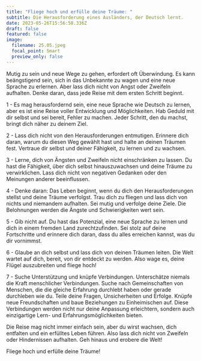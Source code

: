 ```yaml
---
title: "Fliege hoch und erfülle deine Träume: "
subtitle: Die Herausforderung eines Ausländers, der Deutsch lernt.
date: 2023-05-26T15:56:58.336Z
draft: false
featured: false
image:
  filename: 25.05.jpeg
  focal_point: Smart
  preview_only: false
---
```

Mutig zu sein und neue Wege zu gehen, erfordert oft Überwindung. Es kann beängstigend sein, sich in das Unbekannte zu wagen und eine neue Sprache zu erlernen. Aber lass dich nicht von Angst oder Zweifeln aufhalten. Denke daran, dass jede Reise mit dem ersten Schritt beginnt.

1 - Es mag herausfordernd sein, eine neue Sprache wie Deutsch zu lernen, aber es ist eine Reise voller Entwicklung und Möglichkeiten. Hab Geduld mit dir selbst und sei bereit, Fehler zu machen. Jeder Schritt, den du machst, bringt dich näher zu deinem Ziel.

2 - Lass dich nicht von den Herausforderungen entmutigen. Erinnere dich daran, warum du diesen Weg gewählt hast und halte an deinen Träumen fest. Vertraue dir selbst und deiner Fähigkeit, zu lernen und zu wachsen.

3 - Lerne, dich von Ängsten und Zweifeln nicht einschränken zu lassen. Du hast die Fähigkeit, über dich selbst hinauszuwachsen und deine Träume zu verwirklichen. Lass dich nicht von negativen Gedanken oder den Meinungen anderer beeinflussen.

4 - Denke daran: Das Leben beginnt, wenn du dich den Herausforderungen stellst und deine Träume verfolgst. Trau dich zu fliegen und lass dich von nichts und niemandem aufhalten. Sei mutig und verfolge deine Ziele. Die Belohnungen werden die Ängste und Schwierigkeiten wert sein.

5 - Gib nicht auf. Du hast das Potenzial, eine neue Sprache zu lernen und dich in einem fremden Land zurechtzufinden. Sei stolz auf deine Fortschritte und erinnere dich daran, dass du alles erreichen kannst, was du dir vornimmst.

6 - Glaube an dich selbst und lass dich von deinen Träumen leiten. Die Welt wartet auf dich, bereit, von dir entdeckt zu werden. Also wage es, deine Flügel auszubreiten und fliege hoch! 

7 - Suche Unterstützung und knüpfe Verbindungen. Unterschätze niemals die Kraft menschlicher Verbindungen. Suche nach Gemeinschaften von Menschen, die die gleiche Erfahrung durchlebt haben oder gerade durchleben wie du. Teile deine Fragen, Unsicherheiten und Erfolge. Knüpfe neue Freundschaften und baue Beziehungen zu Einheimischen auf. Diese Verbindungen werden nicht nur deine Anpassung erleichtern, sondern auch einzigartige Lern- und Erfahrungsmöglichkeiten bieten.

Die Reise mag nicht immer einfach sein, aber du wirst wachsen, dich entfalten und ein erfülltes Leben führen. Also lass dich nicht von Zweifeln oder Hindernissen aufhalten. Geh hinaus und erobere die Welt!

Fliege hoch und erfülle deine Träume!